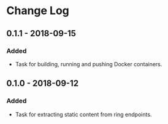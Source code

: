 # Change Log

## 0.1.1 - 2018-09-15
### Added
- Task for building, running and pushing Docker containers.

## 0.1.0 - 2018-09-12
### Added
- Task for extracting static content from ring endpoints.
